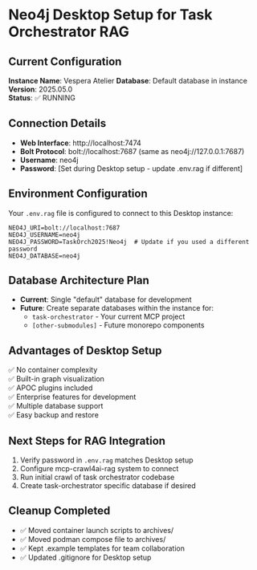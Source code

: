# Neo4j Desktop Setup for Task Orchestrator RAG

## Current Configuration

**Instance Name**: Vespera Atelier
**Database**: Default database in instance
**Version**: 2025.05.0  
**Status**: ✅ RUNNING

## Connection Details

- **Web Interface**: http://localhost:7474
- **Bolt Protocol**: bolt://localhost:7687 (same as neo4j://127.0.0.1:7687)
- **Username**: neo4j
- **Password**: [Set during Desktop setup - update .env.rag if different]

## Environment Configuration

Your `.env.rag` file is configured to connect to this Desktop instance:

```env
NEO4J_URI=bolt://localhost:7687
NEO4J_USERNAME=neo4j
NEO4J_PASSWORD=TaskOrch2025!Neo4j  # Update if you used a different password
NEO4J_DATABASE=neo4j
```

## Database Architecture Plan

- **Current**: Single "default" database for development
- **Future**: Create separate databases within the instance for:
  - `task-orchestrator` - Your current MCP project
  - `[other-submodules]` - Future monorepo components

## Advantages of Desktop Setup

✅ No container complexity  
✅ Built-in graph visualization  
✅ APOC plugins included  
✅ Enterprise features for development  
✅ Multiple database support  
✅ Easy backup and restore  

## Next Steps for RAG Integration

1. Verify password in `.env.rag` matches Desktop setup
2. Configure mcp-crawl4ai-rag system to connect
3. Run initial crawl of task orchestrator codebase
4. Create task-orchestrator specific database if desired

## Cleanup Completed

- ✅ Moved container launch scripts to archives/
- ✅ Moved podman compose file to archives/  
- ✅ Kept .example templates for team collaboration
- ✅ Updated .gitignore for Desktop setup

